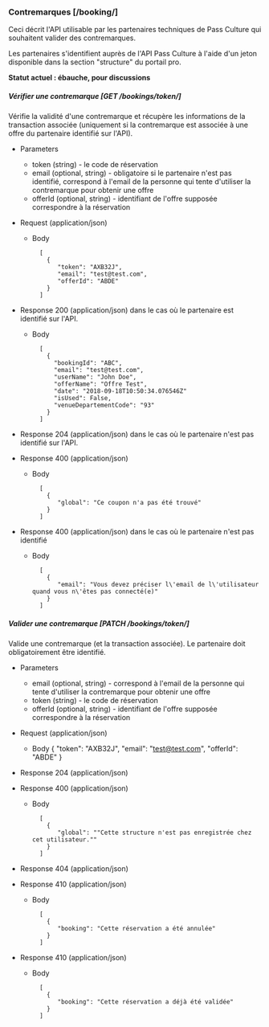 ### Contremarques [/booking/]

Ceci décrit l'API utilisable par les partenaires techniques de Pass Culture qui souhaitent valider des contremarques.

Les partenaires s'identifient auprès de l'API Pass Culture à l'aide d'un jeton disponible dans la section "structure" du portail pro.

**Statut actuel : ébauche, pour discussions**

##### Vérifier une contremarque [GET /bookings/token/<token>]

Vérifie la validité d'une contremarque et récupère les informations de la transaction associée (uniquement si la contremarque est associée à une offre du partenaire identifié sur l'API).

+ Parameters

  + token (string) - le code de réservation
  + email (optional, string) - obligatoire si le partenaire n'est pas identifié, correspond à l'email de la personne qui tente d'utiliser la contremarque pour obtenir une offre
  + offerId (optional, string) - identifiant de l'offre supposée correspondre à la réservation

+ Request (application/json)

    + Body
    
            [
              {
                 "token": "AXB32J", 
                 "email": "test@test.com",
                 "offerId": "ABDE"
              }
            ]

+ Response 200 (application/json) dans le cas où le partenaire est identifié sur l'API.

    + Body

            [
              {
                "bookingId": "ABC", 
                "email": "test@test.com",
                "userName": "John Doe",
                "offerName": "Offre Test", 
                "date": "2018-09-18T10:50:34.076546Z"
                "isUsed": False,
                "venueDepartementCode": "93"
              }
            ]
            
+ Response 204 (application/json) dans le cas où le partenaire n'est pas identifié sur l'API.

+ Response 400 (application/json)

    + Body

            [
              {
                 "global": "Ce coupon n'a pas été trouvé"
              }
            ]

+ Response 400 (application/json) dans le cas où le partenaire n'est pas identifié

    + Body

            [
              {
                 "email": "Vous devez préciser l\'email de l\'utilisateur quand vous n\'êtes pas connecté(e)"
              }
            ]

##### Valider une contremarque [PATCH /bookings/token/<token>]

Valide une contremarque (et la transaction associée). Le partenaire doit obligatoirement être identifié.

+ Parameters

  + email (optional, string) - correspond à l'email de la personne qui tente d'utiliser la contremarque pour obtenir une offre
  + token (string) - le code de réservation
  + offerId (optional, string) - identifiant de l'offre supposée correspondre à la réservation

+ Request (application/json)

    + Body
       { 
         "token": "AXB32J", 
         "email": "test@test.com",
         "offerId": "ABDE"
       }

+ Response 204 (application/json)

+ Response 400 (application/json)

    + Body

            [
              {
                 "global": ""Cette structure n'est pas enregistrée chez cet utilisateur.""
              }
            ]

+ Response 404 (application/json)

+ Response 410 (application/json)

    + Body

            [
              {
                 "booking": "Cette réservation a été annulée"
              }
            ]


+ Response 410 (application/json)

    + Body

            [
              {
                 "booking": "Cette réservation a déjà été validée"
              }
            ]
